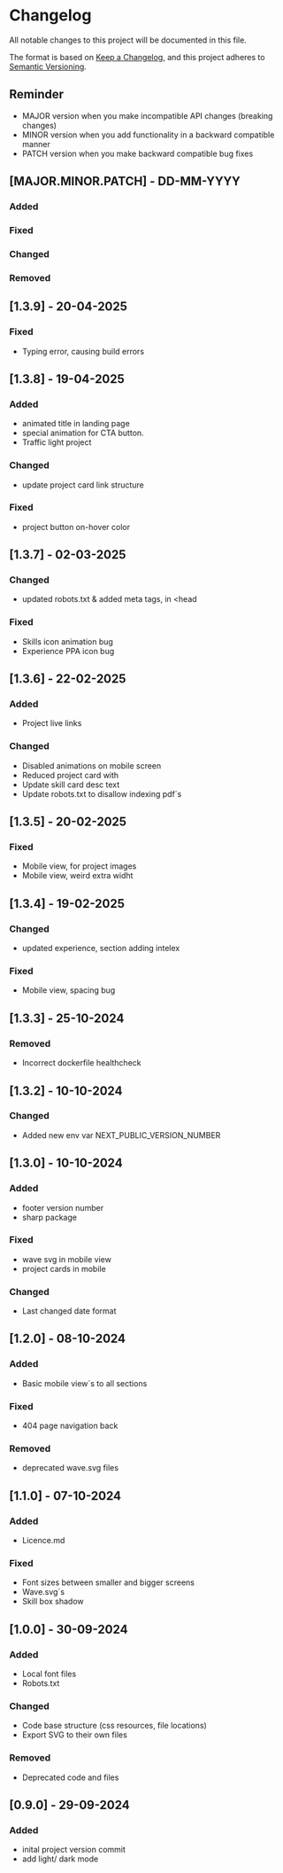 # Changelog

All notable changes to this project will be documented in this file.

The format is based on [Keep a Changelog](https://keepachangelog.com/en/1.1.0/),
and this project adheres to [Semantic Versioning](https://semver.org/spec/v2.0.0.html).

## Reminder
- MAJOR version when you make incompatible API changes (breaking changes)
- MINOR version when you add functionality in a backward compatible manner
- PATCH version when you make backward compatible bug fixes

## [MAJOR.MINOR.PATCH] - DD-MM-YYYY

### Added
### Fixed
### Changed
### Removed


## [1.3.9] - 20-04-2025

### Fixed
- Typing error, causing build errors

## [1.3.8] - 19-04-2025

### Added
- animated title in landing page
- special animation for CTA button.
- Traffic light project

### Changed
- update project card link structure

### Fixed
- project button on-hover color

## [1.3.7] - 02-03-2025

### Changed
- updated robots.txt & added meta tags, in <head

### Fixed
- Skills icon animation bug
- Experience PPA icon bug

## [1.3.6] - 22-02-2025

### Added
- Project live links

### Changed
- Disabled animations on mobile screen
- Reduced project card with
- Update skill card desc text
- Update robots.txt to disallow indexing pdf´s


## [1.3.5] - 20-02-2025

### Fixed
- Mobile view, for project images
- Mobile view, weird extra widht

## [1.3.4] - 19-02-2025

### Changed
- updated experience, section adding intelex

### Fixed
- Mobile view, spacing bug

## [1.3.3] - 25-10-2024

### Removed
- Incorrect dockerfile healthcheck

## [1.3.2] - 10-10-2024

### Changed
- Added new env var NEXT_PUBLIC_VERSION_NUMBER

## [1.3.0] - 10-10-2024

### Added
- footer version number
- sharp package
### Fixed
- wave svg in mobile view
- project cards in mobile
### Changed
- Last changed date format

## [1.2.0] - 08-10-2024

### Added
- Basic mobile view´s to all sections
### Fixed
- 404 page navigation back
### Removed
- deprecated wave.svg files


## [1.1.0] - 07-10-2024

### Added
- Licence.md
### Fixed
- Font sizes between smaller and bigger screens
- Wave.svg´s
- Skill box shadow

## [1.0.0] - 30-09-2024

### Added
- Local font files
- Robots.txt

### Changed
- Code base structure (css resources, file locations)
- Export SVG to their own files

### Removed
- Deprecated code and files

## [0.9.0] - 29-09-2024

### Added
- inital project version commit
- add light/ dark mode
